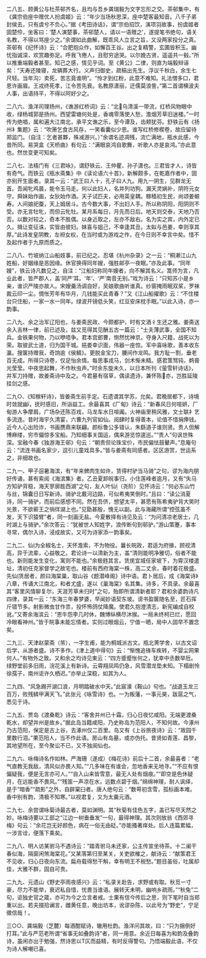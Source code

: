 <!-- { "loadSidebar": true } -->
二八五、顾黄公与杜茶邨齐名，且均与吾乡龚瑞毅为文字忘形之交。茶邨集中，有《龚宗伯座中赠优人扮虞姬》云：“年少当场秋思深，座中楚客最知音。八千子弟封侯去，只有虞兮不负心。”据《考田诗话》，谓“宗伯招饮，演项羽故事，扮虞姬者固楚伶，坐客曰：‘楚人演楚事，茶邨楚人，请以一语赠之’，遂提笔书绝句，语关名教，不得以骂座少之。”余谓如此曲解，既乖风人立言之旨，又没两家投分之真。茶邨有《纪怀诗》云：“合肥抱众作，如懈百王谷。出之复精警，玄圃皆积玉。幽忧指诚深，欢赏趣弥足。呼我飞倦人，且慰穷途哭。以尔娩古贤，遥遥共一毂。”所以推重端毅者甚至。知己之感，情见乎词。至《黄公》二律，则直为端毅辩诬矣：“天寿还陵寝，龙辆葬大行。义声归御史，疏稿出先生。浮议千秋白，余生七尺轻。当年沟冫卖死，苦志竟谁明”。“怜才到红粉，此意不难知。礼法憎多口，君恩许画眉。王戎终死孝，江令苦先衰。名教原潇丽，迂儒莫浪訾。”第二首谓横波夫人事，出语持平，不得以阿好少之。

二八六、渔洋司理扬州，《谯游红桥词》云：“北乌清溪一带流，红桥风物眼中收，绿杨城郭是扬州。西望雷塘何处是，香魂零落使人愁，澹烟芳草旧迷楼。”一时传为绝唱，属和遍大江南北，承平文谯之乐，至今谭及，齿颊犹芬。舒铁云有《扬州衤集题》云：“吹箫乞食古风存，一笑看囊似少恩。谁写红桥修楔卷，故应留待郑监门。（自注：乞者甚夥，殊减游兴。）”余谓名迹凋残，流亡满地，瓶水此感，今昔所同。易哭盒《天桥曲》有句云：“满眼哀鸿自歌舞，听歌人亦是哀鸿。”亦此意也。然世变更可知矣。

二八七、法梧门有《三君咏》，谓舒铁云、王仲瞿、孙子潇也。三君皆才人，诗皆有奇气。而铁云《瓶水斋集》中《读论语六十首》，新解颇多，在乾嘉作者中，固亦别开生面者。录其一云：“武王曰人十，孔子曰人九。用九一阴生，见群龙无首。吾闻牝鸡晨，能令玉马走。何以此妇人，名并列功狗。漏天灵娲补，阴符元女守。舜妹始作画，女狄始作酒。天子试匹夫，必用英皇耦。稼穑初生民，尚颂姜螈寿。人间娘祀蚕，天上姆居斗。古今数大事，不出妇人手。所以称阴阳，阳阴则不受。亦无言牡牝，而但云牝牡。某月系每日，月先而日后。地天则交泰，天地乃否否。以数对较之，奇本不胜偶。以身近取之，左亦不敌右。名为实之宾，内外定已久。揖让变征诛，实皆由彼妇。妹喜与姐己，不幸逢其丑。太姒与邑姜，幸则享其厚。”此诗发皇阴教，左袒女权，在当时或为游戏之作，在今日则不幸言中矣。惜不及起作者于九原而质之。

二八八、竹坡纳江山船妓事，前已纪之。忍堪《杭州杂录》之一云：“桐濑江山九姓船，好姻缘是恶因缘。休官换得同年嫂，强胜邮亭一夜眠。”亦及此事。“同年嫂”，铁云诗凡数见之，自注：“江船妇称同年嫂者，向不解其名义。篙师为言，凡业此者，皆严郡人，盖‘同严’耳。‘年’、‘严’南音无别。”戏为诗云：“只知苏小是乡亲，谁识严陵亦故人。宋嫂羹汤调自好，吴娘歌曲听谁真。纱窗掩雨眠双桨，罗袜裁云印一尘。惆怅芳年有华月，几钱能买此青春？”又《江山船擢歌》云：“不住楼台只住船，一家一水一同年。绿波开镜低头笑，红豆安床枕手眠。”以此入诗，亦一韵事。

二八九、余之治军辽阳也，与姜斋民政、今颇都护，时有文酒彳生还之雅。姜斋送余入吉林一律，前已述及，兹又觅得其见酬五古一篇云：“士夫薄武事，全国不知兵。金铁果何物，乃以咿唔争。君本宫郎曹，恻然忧神京。夺身入尺籍，战死以为荣。取彼武士道，归为国干城。挹娄幸识面，伟器一座惊。军中喜咏歌，善本收东瀛。搜箧持赠我，奇饷逾《侯鲭》。更脱金宝刀，腰间作龙鸣。我方耻一割，垂老百无成。所得只诗卷，仅足怡余情。每思事戎马，剑术惭未精。感君策驽钝，鹈膏光莹莹。中夜思起舞，不作秋虫声。”时余东旋未久，以日本所刊《萤雪轩诗话》，并军刀持赠，故姜斋诗中及之。今君墓有宿草，偶读遗诗，兼怀陈亦，岂胜延陵挂剑之感。

二九○、《知稼轩诗》，皆姜斋生前手定。石遗谓其学苏，允矣。君晚居都下，诗境时敛就幽，抚时感旧，所诣益工。余最喜其《厂甸》诗云：“新春风日何喧妍，厂甸游人争摩肩。广场杂还陈百戏，马龙车水日喧阗。火神庙里稍风雅，文士联衤艺多流连。昔时海宇久清宴，六曹九列官如仙。阅肆时复得善本，论值不惜捐俸钱。近今人心出险诈，书画赝鼎来联翩。颜标鲁公多错认，朱繇道子谁则贤。贵人但解博麻缕，穷市偏惊多宝船。乃知细事关国运，偶来游览惊逡巡。”“贵人”句讽世殊深。宝融今春《独游海王邨》句云：“朝贵但论珠宝价，市民偏怯鼓鼙声。”息庵句云：“流连书画名家少，逗引儿童戏具多。”皆与姜斋有同感者。区区游赏，世运系之，非细故也。

二九一、甲子逭暑海滨，有“年来髀肉生如许，赁得村驴当马骑”之句，谬为海内朋好传诵，甚有索阅《海滨集》者。乙丑夏卸皖事归，小住莲峰者逾月，又有“失马方知驴背稳，海天寥廓胜西湖”之句，友人叶仙（尧阶）见怀诗云：“何必东山竹与丝，锦囊日日写新诗。骑驴北戴河边路，可似希夷笑倒时。”且曰：“读公消夏诗，同一骑驴，而前后感想不同。然在吾侪，想望太平，甚愿有陈希夷驴背大笑时光景，不欲蕲王之徜徉湖上也。”见勖甚殷，愧无以副。此与海藏所谓“控弦虽不发，天下识猿臂”者，同一刻画无盐。今夏散择有诗见及云：“为问清凉老居士，几时湖上与骑驴。”余次答云：“犹被世人知姓字，浪传断句到邨驴。”游山策蹇，事本寻常，偶尔入诗，浸成故实，又可为诗家添一韵事矣。

二九二、仙为全椒名士，天怀澹索，不为物役。曩长皖政，君适为府掾，顾视清高，异于流辈，心益敬之。君论诗一以清新为主，盖“清则能明净雅切，俗者不能也。新则能发生变化，寓则不能也。”余极韪其言。赁庑宜城任家坡下，为霄汉楼遣址，清初任克家督学之故宅也。楼前有西府海棠一株，高二丈余，春时着花极盛。先仙赁居者，颜曰海棠巢，取山谷《题潜峰阁》诗中语。君卜居后，成《海棠诗》八章，传诵大江南北，和者尤盛，遂以《巢海棠》名其集。诗多，不具录。余最喜其“客里风情聊复尔，天涯芳草未归时”之句，殆即所谓清新者耶？君和余婆韵诗凡四律，录其一云：“东海三年春梦婆，早闻妙语契东坡。谤书盈箧随名至，匠石挥斤错节多。射影微虫甘作祟，投怀怖鸽仗降魔。使君久抱澄清志，新宪编成自校讹。”又寄余海滨云：“恩牛怨李几时休，魏博纵横尽沐猴。一局未终柯已烂，愿回冷眼看神州。”皆于皖事未能忘情者。实则过眼烟云，宁值一晒，局中人固早不置念矣。

二九三、天津赵蒙斋（芾），一字生甫，能为桐城派古文。瓶北菁学舍，以古文诏后学，从游者盛。诗不多作。《津上道中得句》云：“惭愧追锋车疾转，不婴尘网果何人。”有物外之致。又和余之均诗见柬云：“四方蹙蹙怅何之，犹幸中丞数举卮。绿野堂前多旧雨，浣花溪上有新诗。云霄翔凤鸣仍急，风雪潜龙垫未知。下榻剧怜徐孺子，南州讵许久栖迟。”亦举止深稳，如其为人。

二九四、“风急踢开湖口浪，月明踏破水中天。”此宸濠《鞍山》句也。“战退玉龙三百万，败残鳞甲满天飞。”此张元《咏雪诗》也。一为叛藩，一事元昊，跋扈之气，悉见于诗。

二九五、贾岛《渡桑乾》诗云：“客舍并州已十霜，归心日夜忆咸阳。无端更渡桑乾水，却望并州是故乡。”据此岛当籍咸阳，乃史称岛为范阳人，不知何故。今涿州乃古范阳，保定是古上谷，去涿州仅二百里。岛又有《上谷旅夜诗》云：“故园千里数行泪。”果范阳人，当不作此语。房山有岛墓，或亦伪托。昔贤如青莲、昌黎，其地望所在，至今聚讼不已，又不独阆仙也。

二九六、咏梅诗名作如林。严海珊（遂成）《梅花诗》前后十二首，余最喜者：“老气直教无我敌，清风似亦畏人知。”“几多味在有谁会，忽地香来无地寻。”“不应有恨偏疑我，便是无言亦可人。”“自入山来皆雪意，最无人处有烟痕。”“即空是色休疑月，在远能香不畏风。”“残笛一声凉在水，远数点碧于烟。”绵绵神理，耐人讽绎，是于“暗香”“疏影”之外，自辟窠臼者。唐人绝句云：“数萼初含雪，孤标画本难。香中别有韵，清极不知寒。”以视君复，又为太羹元酒。

二九七、余尝谓咏菊诗最古者，莫如渊明。其“秋菊有佳色五字，盖已写尽天然之妙。咏梅诗要以工部之“江边一树垂垂发”一句，最得神理。其次则放翁《西郊寻梅》句云：“余花岂无好颜色，病在一俗无由砭。”亦能搔著痒处。后人连篇累幅，一涉言诠，便落下乘矣。

二九八、明人访某驸马不遇诗云：“踏青驸马未还家，公主传宣坐待茶。十二阑干春似海，隔窗闲煞海棠花。”又某落第归至某关，关吏欲榷之，献诗云：“献策君王不见收，归心日夜向东流。扁舟载得愁干斛，幸有明王不税愁。”题目虽俗，吐属却佳，大雅不群，固自可贵。

二九九、元遗山《野史亭雨夜感兴》云：“私录关赴告，求野或有取。秋觅一寸豪，尽力不能举，衰迟私自惜，忧畏当谁语。展转天未明，幽响乡疏雨。”“秋兔”二句，讵独史官之箴，亦可为今之立言者戒。士果有信今传后之思，则下笔时自当郑重以出。若夫掇拾谰言，雌黄任意，晚出坊本，讹谬杂陈，以此号为“野史”，宁足徵信哉！。

三○○、龚端毅（芝麓）每酒酣赋诗，辙用杜韵。渔洋问其故，曰：“只为捆倒好打耳。”此与严范老所谓“省事无如叠韵诗”者，同一用意。余近日每喜为和韵及叠韵诗，虽闲亦出于勉强，然诗思以Τ仄而益精，有时反得警句。乃悟端毅此语，不仅为诗人解嘲已喜。


